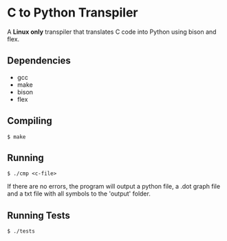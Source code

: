 # C to Python Transpiler

A **Linux only** transpiler that translates C code into Python using bison and flex.

## Dependencies
- gcc
- make
- bison
- flex

## Compiling
```shell
$ make
```

## Running
```shell
$ ./cmp <c-file>
```
If there are no errors, the program will output a python file, a .dot graph file and a txt file with all symbols to the 'output' folder.

## Running Tests
```shell
$ ./tests
```